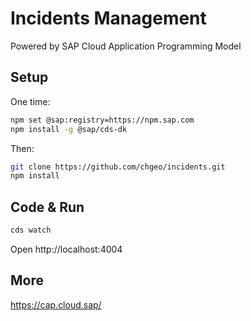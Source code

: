 # Incidents Management
Powered by SAP Cloud Application Programming Model

## Setup
One time:
```sh
npm set @sap:registry=https://npm.sap.com
npm install -g @sap/cds-dk
```

Then:
```sh
git clone https://github.com/chgeo/incidents.git
npm install
```

## Code & Run
```sh
cds watch
```

Open http://localhost:4004


## More
https://cap.cloud.sap/
